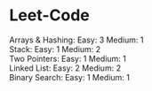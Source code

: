 # Leet-Code

Arrays & Hashing:
Easy: 3
Medium: 1
<br/>
Stack:
Easy: 1
Medium: 2
<br/>
Two Pointers:
Easy: 1
Medium: 1
<br/>
Linked List:
Easy: 2
Medium: 2
<br/>
Binary Search:
Easy: 1
Medium: 1
